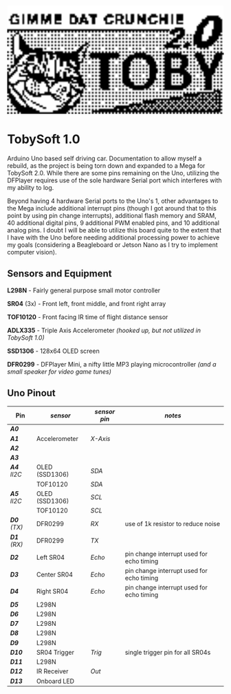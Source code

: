 [<img src="https://raw.githubusercontent.com/simplegr33n/RoboDuino/master/_assets/TS1.bmp" width="600">](https://github.com/simplegr33n/RoboDuino/tree/master/TobySoft_1)

# TobySoft 1.0

Arduino Uno based self driving car. Documentation to allow myself a rebuild, as the project is being torn down and expanded to a Mega for TobySoft 2.0. While there are some pins remaining on the Uno, utilizing the DFPlayer requires use of the sole hardware Serial port which interferes with my ability to log.

Beyond having 4 hardware Serial ports to the Uno's 1, other advantages to the Mega include additional interrupt pins (though I got around that to this point by using pin change interrupts), additional flash memory and SRAM, 40 additional digital pins, 9 additional PWM enabled pins, and 10 additional analog pins. I doubt I will be able to utilize this board quite to the extent that I have with the Uno before needing additional processing power to achieve my goals (considering a Beagleboard or Jetson Nano as I try to implement computer vision).

## Sensors and Equipment

**L298N** - Fairly general purpose small motor controller

**SR04** (3x) - Front left, front middle, and front right array

**TOF10120** - Front facing IR time of flight distance sensor

**ADLX335** - Triple Axis Accelerometer _(hooked up, but not utilized in TobySoft 1.0)_

**SSD1306** - 128x64 OLED screen

**DFR0299** - DFPlayer Mini, a nifty little MP3 playing microcontroller _(and a small speaker for video game tunes)_

## Uno Pinout

| Pin             | _sensor_       | _sensor pin_ | _notes_                                   |
| --------------- | -------------- | ------------ | ----------------------------------------- |
| **_A0_**        |                |              |
| **_A1_**        | Accelerometer  | _X-Axis_     |
| **_A2_**        |                |              |
| **_A3_**        |                |              |
| **_A4_** _II2C_ | OLED (SSD1306) | _SDA_        |
|                 | TOF10120       | _SDA_        |
| **_A5_** _II2C_ | OLED (SSD1306) | _SCL_        |
|                 | TOF10120       | _SCL_        |
| **_D0_** _(TX)_ | DFR0299        | _RX_         | use of 1k resistor to reduce noise        |
| **_D1_** _(RX)_ | DFR0299        | _TX_         |
| **_D2_**        | Left SR04      | _Echo_       | pin change interrupt used for echo timing |
| **_D3_**        | Center SR04    | _Echo_       | pin change interrupt used for echo timing |
| **_D4_**        | Right SR04     | _Echo_       | pin change interrupt used for echo timing |
| **_D5_**        | L298N          |              |
| **_D6_**        | L298N          |              |
| **_D7_**        | L298N          |              |
| **_D8_**        | L298N          |              |
| **_D9_**        | L298N          |              |
| **_D10_**       | SR04 Trigger   | _Trig_       | single trigger pin for all SR04s          |
| **_D11_**       | L298N          |              |
| **_D12_**       | IR Receiver    | _Out_        |
| **_D13_**       | Onboard LED    |              |
